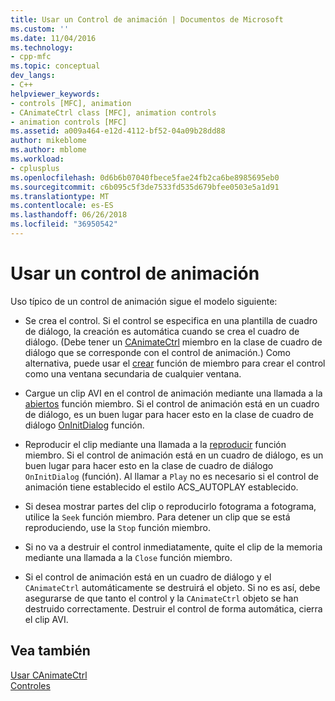 ```yaml
---
title: Usar un Control de animación | Documentos de Microsoft
ms.custom: ''
ms.date: 11/04/2016
ms.technology:
- cpp-mfc
ms.topic: conceptual
dev_langs:
- C++
helpviewer_keywords:
- controls [MFC], animation
- CAnimateCtrl class [MFC], animation controls
- animation controls [MFC]
ms.assetid: a009a464-e12d-4112-bf52-04a09b28dd88
author: mikeblome
ms.author: mblome
ms.workload:
- cplusplus
ms.openlocfilehash: 0d6b6b07040fbece5fae24fb2ca6be8985695eb0
ms.sourcegitcommit: c6b095c5f3de7533fd535d679bfee0503e5a1d91
ms.translationtype: MT
ms.contentlocale: es-ES
ms.lasthandoff: 06/26/2018
ms.locfileid: "36950542"
---
```

# <a name="using-an-animation-control"></a>Usar un control de animación
Uso típico de un control de animación sigue el modelo siguiente:  
  
-   Se crea el control. Si el control se especifica en una plantilla de cuadro de diálogo, la creación es automática cuando se crea el cuadro de diálogo. (Debe tener un [CAnimateCtrl](../mfc/reference/canimatectrl-class.md) miembro en la clase de cuadro de diálogo que se corresponde con el control de animación.) Como alternativa, puede usar el [crear](../mfc/reference/canimatectrl-class.md#create) función de miembro para crear el control como una ventana secundaria de cualquier ventana.  
  
-   Cargue un clip AVI en el control de animación mediante una llamada a la [abiertos](../mfc/reference/canimatectrl-class.md#open) función miembro. Si el control de animación está en un cuadro de diálogo, es un buen lugar para hacer esto en la clase de cuadro de diálogo [OnInitDialog](../mfc/reference/cdialog-class.md#oninitdialog) función.  
  
-   Reproducir el clip mediante una llamada a la [reproducir](../mfc/reference/canimatectrl-class.md#play) función miembro. Si el control de animación está en un cuadro de diálogo, es un buen lugar para hacer esto en la clase de cuadro de diálogo `OnInitDialog` (función). Al llamar a `Play` no es necesario si el control de animación tiene establecido el estilo ACS_AUTOPLAY establecido.  
  
-   Si desea mostrar partes del clip o reproducirlo fotograma a fotograma, utilice la `Seek` función miembro. Para detener un clip que se está reproduciendo, use la `Stop` función miembro.  
  
-   Si no va a destruir el control inmediatamente, quite el clip de la memoria mediante una llamada a la `Close` función miembro.  
  
-   Si el control de animación está en un cuadro de diálogo y el `CAnimateCtrl` automáticamente se destruirá el objeto. Si no es así, debe asegurarse de que tanto el control y la `CAnimateCtrl` objeto se han destruido correctamente. Destruir el control de forma automática, cierra el clip AVI.  
  
## <a name="see-also"></a>Vea también  
 [Usar CAnimateCtrl](../mfc/using-canimatectrl.md)   
 [Controles](../mfc/controls-mfc.md)

